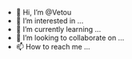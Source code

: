 - 👋 Hi, I’m @Vetou
- 👀 I’m interested in ...
- 🌱 I’m currently learning ...
- 💞️ I’m looking to collaborate on ...
- 📫 How to reach me ...

<!---
Vetou/Vetou is a ✨ special ✨ repository because its `README.md` (this file) appears on your GitHub profile.
You can click the Preview link to take a look at your changes.
--->
